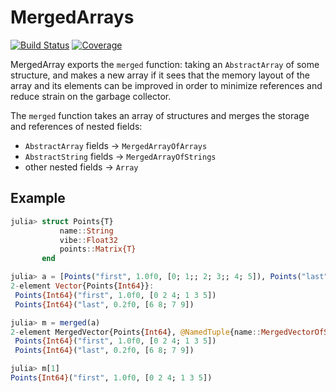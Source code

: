 # MergedArrays

[![Build Status](https://github.com/MurrellGroup/MergedArrays.jl/actions/workflows/CI.yml/badge.svg?branch=main)](https://github.com/MurrellGroup/MergedArrays.jl/actions/workflows/CI.yml?query=branch%3Amain)
[![Coverage](https://codecov.io/gh/MurrellGroup/MergedArrays.jl/branch/main/graph/badge.svg)](https://codecov.io/gh/MurrellGroup/MergedArrays.jl)

MergedArray exports the `merged` function: taking an `AbstractArray` of some structure, and makes a new array if it sees that the memory layout of the array and its elements can be improved in order to minimize references and reduce strain on the garbage collector.

The `merged` function takes an array of structures and merges the storage and references of nested fields:
- `AbstractArray` fields -> `MergedArrayOfArrays`
- `AbstractString` fields -> `MergedArrayOfStrings`
- other nested fields -> `Array`

## Example

```julia
julia> struct Points{T}
           name::String
           vibe::Float32
           points::Matrix{T}
       end

julia> a = [Points("first", 1.0f0, [0; 1;; 2; 3;; 4; 5]), Points("last", 0.2f0, [6; 7;; 8; 9])]
2-element Vector{Points{Int64}}:
 Points{Int64}("first", 1.0f0, [0 2 4; 1 3 5])
 Points{Int64}("last", 0.2f0, [6 8; 7 9])

julia> m = merged(a)
2-element MergedVector{Points{Int64}, @NamedTuple{name::MergedVectorOfStrings{MergedVectorOfArrays{UInt8, 1, ArraysOfArrays.VectorOfVectors{UInt8, Vector{UInt8}, Vector{Int64}, Vector{Tuple{}}}}}, vibe::Vector{Float32}, points::MergedVectorOfArrays{Int64, 2, ArraysOfArrays.VectorOfArrays{Int64, 2, 1, Vector{Int64}, Vector{Int64}, Vector{Tuple{Int64}}}}}, UnionAll}:
 Points{Int64}("first", 1.0f0, [0 2 4; 1 3 5])
 Points{Int64}("last", 0.2f0, [6 8; 7 9])

julia> m[1]
Points{Int64}("first", 1.0f0, [0 2 4; 1 3 5])
```
